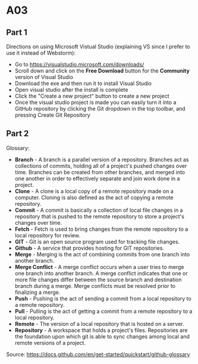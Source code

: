 # A03

## Part 1
Directions on using Microsoft Vistual Studio (explaining VS since I prefer to use it instead of Webstorm):
- Go to https://visualstudio.microsoft.com/downloads/
- Scroll down and click on the **Free Download** button for the **Community** version of Visual Studio
- Download the exe and then run it to install Visual Studio
- Open visual studio after the install is complete
- Click the "Create a new project" button to create a new project
- Once the visual studio project is made you can easily turn it into a GitHub repository by clicking the Git dropdown in the top toolbar, and pressing Create Git Repository

## Part 2
Glossary:
- **Branch** - A branch is a parallel version of a repository. Branches act as collections of commits, holding all of a project's pushed changes over time. Branches can be created from other branches, and merged into one another in order to effectively separate and join work done in a project. 
- **Clone** - A clone is a local copy of a remote repository made on a computer. Cloning is also defined as the act of copying a remote repository. 
- **Commit** - A commit is basically a collection of local file changes in a repository that is pushed to the remote repository to store a project's changes over time. 
- **Fetch** - Fetch is used to bring changes from the remote repository to a local repository for review. 
- **GIT** - Git is an open source program used for tracking file changes.
- **Github** - A service that provides hosting for GIT repositories.
- **Merge** - Merging is the act of combining commits from one branch into another branch. 
- **Merge Conflict** - A merge conflict occurs when a user tries to merge one branch into another branch. A merge conflict indicates that one or more file changes differ between the source branch and destination branch during a merge. Merge conflicts must be resolved prior to finalizing a merge. 
- **Push** - Pushing is the act of sending a commit from a local repository to a remote repository.
- **Pull** - Pulling is the act of getting a commit from a remote repository to a local repository. 
- **Remote** - The version of a local repository that is hosted on a server. 
- **Repository** - A workspace that holds a project's files. Repositories are the foundation upon which git is able to sync changes among local and remote versions of a project. 

Source: https://docs.github.com/en/get-started/quickstart/github-glossary
